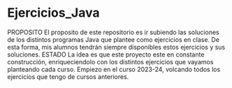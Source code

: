 # Ejercicios_Java
PROPOSITO
El proposito de este repositorio es ir subiendo las soluciones de los distintos programas Java que plantee como ejercicios en clase.
De esta forma, mis alumnos tendrán siempre disponibles estos ejercicios y sus soluciones.
ESTADO
La idea es que este proyecto este en constante construcción, enriqueciendolo con los distintos ejercicios que vayamos planteando cada curso.
Empiezo en el curso 2023-24, volcando todos los ejercicios que tengo de cursos anteriores.
